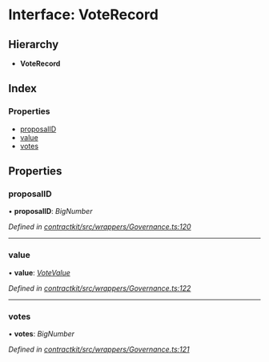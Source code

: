 # Interface: VoteRecord

## Hierarchy

* **VoteRecord**

## Index

### Properties

* [proposalID](_wrappers_governance_.voterecord.md#proposalid)
* [value](_wrappers_governance_.voterecord.md#value)
* [votes](_wrappers_governance_.voterecord.md#votes)

## Properties

###  proposalID

• **proposalID**: *BigNumber*

*Defined in [contractkit/src/wrappers/Governance.ts:120](https://github.com/celo-org/celo-monorepo/blob/master/packages/contractkit/src/wrappers/Governance.ts#L120)*

___

###  value

• **value**: *[VoteValue](../enums/_wrappers_governance_.votevalue.md)*

*Defined in [contractkit/src/wrappers/Governance.ts:122](https://github.com/celo-org/celo-monorepo/blob/master/packages/contractkit/src/wrappers/Governance.ts#L122)*

___

###  votes

• **votes**: *BigNumber*

*Defined in [contractkit/src/wrappers/Governance.ts:121](https://github.com/celo-org/celo-monorepo/blob/master/packages/contractkit/src/wrappers/Governance.ts#L121)*
